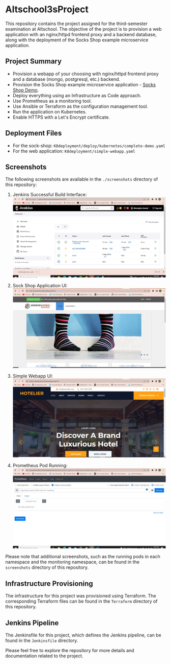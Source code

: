 # Altschool3sProject

This repository contains the project assigned for the third-semester examination at Altschool. The objective of the project is to provision a web application with an nginx/httpd frontend proxy and a backend database, along with the deployment of the Socks Shop example microservice application.

## Project Summary

- Provision a webapp of your choosing with nginx/httpd frontend proxy and a database (mongo, postgresql, etc.) backend.
- Provision the Socks Shop example microservice application - [Socks Shop Demo](https://microservices-demo.github.io/).
- Deploy everything using an Infrastructure as Code approach.
- Use Prometheus as a monitoring tool.
- Use Ansible or Terraform as the configuration management tool.
- Run the application on Kubernetes.
- Enable HTTPS with a Let's Encrypt certificate.

## Deployment Files

- For the sock-shop: `K8deployment/deploy/kubernetes/complete-demo.yaml`
- For the web application: `K8deployment/simple-webapp.yaml`

## Screenshots

The following screenshots are available in the `./screenshots` directory of this repository:

1. Jenkins Successful Build Interface:
![Jenkins Successful Build Interface](./screenshots/jenkins1.JPG)


2. Sock Shop Application UI:
![Sock Shop Application UI](./screenshots/sock-shop.JPG)


3. Simple Webapp UI:
![Simple Webapp UI](./screenshots/simple-webapp.JPG)


4. Prometheus Pod Running:
![Prometheus Pod Running](./screenshots/prometheus-pod-running.JPG)


Please note that additional screenshots, such as the running pods in each namespace and the monitoring namespace, can be found in the `screenshots` directory of this repository.

## Infrastructure Provisioning

The infrastructure for this project was provisioned using Terraform. The corresponding Terraform files can be found in the `Terraform` directory of this repository.

## Jenkins Pipeline

The Jenkinsfile for this project, which defines the Jenkins pipeline, can be found in the `Jenkinsfile` directory.

Please feel free to explore the repository for more details and documentation related to the project.



